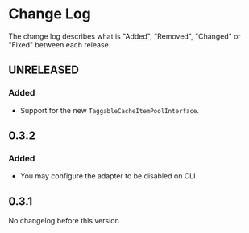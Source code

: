 # Change Log

The change log describes what is "Added", "Removed", "Changed" or "Fixed" between each release. 

## UNRELEASED

### Added

* Support for the new `TaggableCacheItemPoolInterface`. 

## 0.3.2

### Added

* You may configure the adapter to be disabled on CLI

## 0.3.1

No changelog before this version
